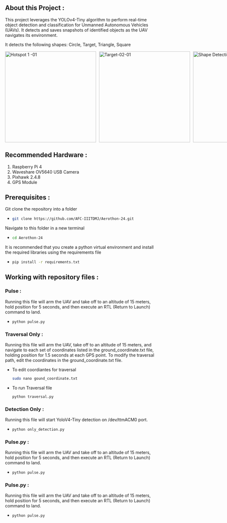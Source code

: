 ## About this Project :
This project leverages the YOLOv4-Tiny algorithm to perform real-time object detection and 
classification for Unmanned Autonomous Vehicles (UAVs). It detects and saves snapshots of identified objects as the UAV navigates its environment.

It detects the following shapes:
Circle, Target, Triangle, Square
   
<div style="display: flex; gap: 10px;">
    <img src="https://github.com/user-attachments/assets/85ac43da-ea59-4664-a8b5-caafce8e582a" width="300" height="300" alt="Hotspot 1 -01"/>
    <img src="https://github.com/user-attachments/assets/bc58de67-4782-431e-9ca5-99e7154b96e4" width="300" height="300" alt="Target-02-01"/>
    <img src="https://github.com/user-attachments/assets/a5d0c854-4ad9-4a4c-a5bc-b874d5da1604" width="300" height="300" alt="Shape Detection-02-01"/>
</div>

## Recommended Hardware :
1. Raspberry Pi 4
2. Waveshare OV5640 USB Camera
3. Pixhawk 2.4.8
4. GPS Module

## Prerequisites :
Git clone the repository into a folder
* ```sh
  git clone https://github.com/AFC-IIITDMJ/Aerothon-24.git
  ```
  
Navigate to this folder in a new terminal
* ```sh
  cd Aerothon-24
  ```
  
It is recommended that you create a python virtual environment and install the required libraries using the requirements file
* ```sh
  pip install -r requirements.txt
  ```

## Working with repository files :
### Pulse :
Running this file will arm the UAV and take off to an altitude of 15 meters, hold position for 5 seconds, and then execute an RTL (Return to Launch) command to land.
* ```sh
  python pulse.py
  ```

### Traversal Only :
Running this file will arm the UAV, take off to an altitude of 15 meters, and navigate to each set of coordinates listed in the ground_coordinate.txt file, holding position for 1.5 seconds at each GPS point. To modify the traversal path, edit the coordinates in the ground_coordinate.txt file.
* To edit coordiantes for traversal
  
  ```sh
  sudo nano gound_coordinate.txt
  ```
* To run Traversal file
  
  ```sh
  python traversal.py
  ```

### Detection Only :
Running this file will start YoloV4-Tiny detection on /dev/ttmACM0 port.
* ```sh
  python only_detection.py
  ```

### Pulse.py :
Running this file will arm the UAV and take off to an altitude of 15 meters, hold position for 5 seconds, and then execute an RTL (Return to Launch) command to land.
* ```sh
  python pulse.py
  ```

### Pulse.py :
Running this file will arm the UAV and take off to an altitude of 15 meters, hold position for 5 seconds, and then execute an RTL (Return to Launch) command to land.
* ```sh
  python pulse.py
  ```
